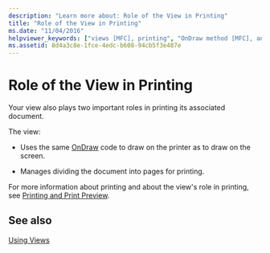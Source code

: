 ```yaml
---
description: "Learn more about: Role of the View in Printing"
title: "Role of the View in Printing"
ms.date: "11/04/2016"
helpviewer_keywords: ["views [MFC], printing", "OnDraw method [MFC], and printing", "printing [MFC], OnDraw method [MFC]", "printing [MFC], views", "CView class [MFC], role in printing", "printing views [MFC]"]
ms.assetid: 8d4a3c8e-1fce-4edc-b608-94cb5f3e487e
---
```

# Role of the View in Printing

Your view also plays two important roles in printing its associated document.

The view:

- Uses the same [OnDraw](../mfc/reference/cview-class.md#ondraw) code to draw on the printer as to draw on the screen.

- Manages dividing the document into pages for printing.

For more information about printing and about the view's role in printing, see [Printing and Print Preview](../mfc/printing-and-print-preview.md).

## See also

[Using Views](../mfc/using-views.md)
